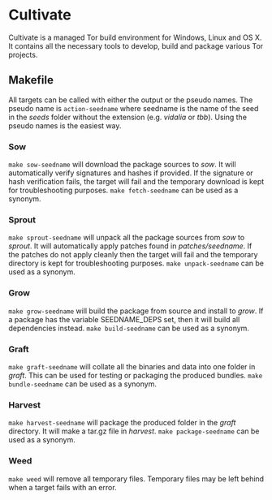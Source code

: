 # Cultivate #
Cultivate is a managed Tor build environment for Windows, Linux and OS X.
It contains all the necessary tools to develop, build and package various
Tor projects.

## Makefile ##
All targets can be called with either the output or the pseudo names.
The pseudo name is `action-seedname` where seedname is the name of the seed in
the *seeds* folder without the extension (e.g. *vidalia* or *tbb*).
Using the pseudo names is the easiest way.

### Sow ###
`make sow-seedname` will download the package sources to *sow*. It will
automatically verify signatures and hashes if provided. If the signature or 
hash verification fails, the target will fail and the temporary download
is kept for troubleshooting purposes.
`make fetch-seedname` can be used as a synonym.

### Sprout ###
`make sprout-seedname` will unpack all the package sources from *sow* to
*sprout*. It will automatically apply patches found in *patches/seedname*.
If the patches do not apply cleanly then the target will fail and the
temporary directory is kept for troubleshooting purposes.
`make unpack-seedname` can be used as a synonym.

### Grow ###
`make grow-seedname` will build the package from source and install to *grow*.
If a package has the variable SEEDNAME_DEPS set, then it will build all
dependencies instead.
`make build-seedname` can be used as a synonym.

### Graft ###
`make graft-seedname` will collate all the binaries and data into one folder
in *graft*. This can be used for testing or packaging the produced bundles.
`make bundle-seedname` can be used as a synonym.

### Harvest ###
`make harvest-seedname` will package the produced folder in the *graft*
directory. It will make a tar.gz file in *harvest*.
`make package-seedname` can be used as a synonym.

### Weed ###
`make weed` will remove all temporary files. Temporary files may be left
behind when a target fails with an error.
